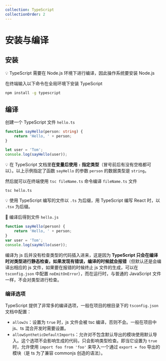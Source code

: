 ```yaml
---
collection: TypeScript
collectionOrder: 2
---
```


# 安装与编译

## 安装

:bulb: TypeScript 需要在 Node.js 环境下进行编译，因此操作系统要安装 Node.js

在终端输入以下命令在全局环境下安装 TypeScript

```bash
npm install -g typescript
```



## 编译

创建一个 TypeScript 文件 `hello.ts`

```ts
function sayHello(person: string) {
    return 'Hello, ' + person;
}

let user = 'Tom';
console.log(sayHello(user));
```

:bulb: 在 TypeScript 文档里**在变量后使用 `:` 指定类型**（冒号前后有没有空格都可以）。以上示例指定了函数 `sayHello` 的参数 `person` 的数据类型是 `string`。

然后就可以在终端使用 `tsc fileName.ts` 命令编译 `fileName.ts` 文件

```bash
tsc hello.ts
```

:bulb: 使用 TypeScript 编写的文件以 `.ts` 为后缀，用 TypeScript 编写 React 时，以 `.tsx` 为后缀。

:hammer: 编译后得到文件 `hello.js`

```js
function sayHello(person) {
    return 'Hello, ' + person;
}
var user = 'Tom';
console.log(sayHello(user));
```

编译为 js 后并没有检查类型的代码插入进来，这是因为 **TypeScript 只会在编译时对类型进行静态检查，如果发现有错误，编译的时候就会报错**（但默认还是会编译出相应的 js 文件，如果要在报错的时候终止 js 文件的生成，可以在 `tsconfig.json` 中配置 `noEmitOnError`），而在运行时，与普通的 JavaScript 文件一样，不会对类型进行检查。

### 编译选项

TypeScript 提供了非常多的编译选项，一般在项目的根目录下的 `tsconfig.json` 文档中配置：

* `allowJs`：设置为 `true` 时，js 文件会被 tsc 编译，否则不会。一般在项目中 js、ts 混合开发时需要设置。
* `allowSyntheticDefaultImports`：允许对不包含默认导出的模块使用默认导入。这个选项不会影响生成的代码，只会影响类型检查。即当它设置为 `true` 时，允许使用 `import foo from 'foo'` 来导入一个通过 `export = foo` 导出的模块（是 ts 为了兼容 commonjs 创造的语法）。
